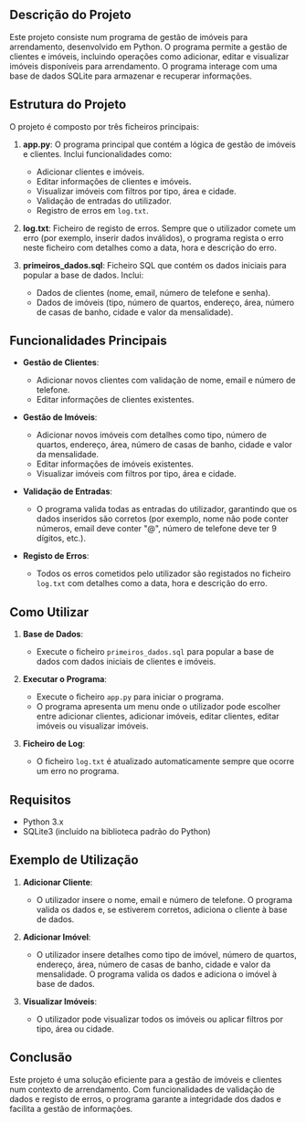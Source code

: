 ## Descrição do Projeto

Este projeto consiste num programa de gestão de imóveis para arrendamento, desenvolvido em Python. O programa permite a gestão de clientes e imóveis, incluindo operações como adicionar, editar e visualizar imóveis disponíveis para arrendamento. O programa interage com uma base de dados SQLite para armazenar e recuperar informações.

## Estrutura do Projeto

O projeto é composto por três ficheiros principais:

1. **app.py**: O programa principal que contém a lógica de gestão de imóveis e clientes. Inclui funcionalidades como:
   - Adicionar clientes e imóveis.
   - Editar informações de clientes e imóveis.
   - Visualizar imóveis com filtros por tipo, área e cidade.
   - Validação de entradas do utilizador.
   - Registro de erros em `log.txt`.

2. **log.txt**: Ficheiro de registo de erros. Sempre que o utilizador comete um erro (por exemplo, inserir dados inválidos), o programa regista o erro neste ficheiro com detalhes como a data, hora e descrição do erro.

3. **primeiros_dados.sql**: Ficheiro SQL que contém os dados iniciais para popular a base de dados. Inclui:
   - Dados de clientes (nome, email, número de telefone e senha).
   - Dados de imóveis (tipo, número de quartos, endereço, área, número de casas de banho, cidade e valor da mensalidade).

## Funcionalidades Principais

- **Gestão de Clientes**:
  - Adicionar novos clientes com validação de nome, email e número de telefone.
  - Editar informações de clientes existentes.

- **Gestão de Imóveis**:
  - Adicionar novos imóveis com detalhes como tipo, número de quartos, endereço, área, número de casas de banho, cidade e valor da mensalidade.
  - Editar informações de imóveis existentes.
  - Visualizar imóveis com filtros por tipo, área e cidade.

- **Validação de Entradas**:
  - O programa valida todas as entradas do utilizador, garantindo que os dados inseridos são corretos (por exemplo, nome não pode conter números, email deve conter "@", número de telefone deve ter 9 dígitos, etc.).

- **Registo de Erros**:
  - Todos os erros cometidos pelo utilizador são registados no ficheiro `log.txt` com detalhes como a data, hora e descrição do erro.

## Como Utilizar

1. **Base de Dados**:
   - Execute o ficheiro `primeiros_dados.sql` para popular a base de dados com dados iniciais de clientes e imóveis.

2. **Executar o Programa**:
   - Execute o ficheiro `app.py` para iniciar o programa.
   - O programa apresenta um menu onde o utilizador pode escolher entre adicionar clientes, adicionar imóveis, editar clientes, editar imóveis ou visualizar imóveis.

3. **Ficheiro de Log**:
   - O ficheiro `log.txt` é atualizado automaticamente sempre que ocorre um erro no programa.

## Requisitos

- Python 3.x
- SQLite3 (incluído na biblioteca padrão do Python)

## Exemplo de Utilização

1. **Adicionar Cliente**:
   - O utilizador insere o nome, email e número de telefone. O programa valida os dados e, se estiverem corretos, adiciona o cliente à base de dados.

2. **Adicionar Imóvel**:
   - O utilizador insere detalhes como tipo de imóvel, número de quartos, endereço, área, número de casas de banho, cidade e valor da mensalidade. O programa valida os dados e adiciona o imóvel à base de dados.

3. **Visualizar Imóveis**:
   - O utilizador pode visualizar todos os imóveis ou aplicar filtros por tipo, área ou cidade.

## Conclusão

Este projeto é uma solução eficiente para a gestão de imóveis e clientes num contexto de arrendamento. Com funcionalidades de validação de dados e registo de erros, o programa garante a integridade dos dados e facilita a gestão de informações.

